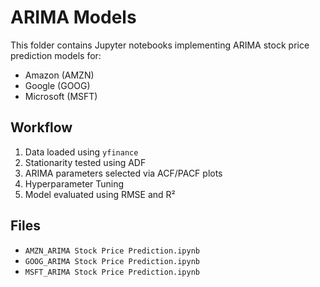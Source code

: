 # ARIMA Models

This folder contains Jupyter notebooks implementing ARIMA stock price prediction models for:

- Amazon (AMZN)
- Google (GOOG)
- Microsoft (MSFT)

## Workflow

1. Data loaded using `yfinance`
2. Stationarity tested using ADF
3. ARIMA parameters selected via ACF/PACF plots
4. Hyperparameter Tuning
5. Model evaluated using RMSE and R²

## Files

- `AMZN_ARIMA Stock Price Prediction.ipynb`
- `GOOG_ARIMA Stock Price Prediction.ipynb`
- `MSFT_ARIMA Stock Price Prediction.ipynb`
